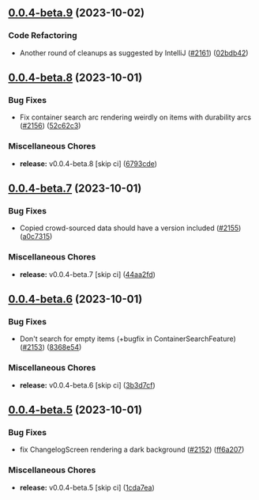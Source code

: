 ## [0.0.4-beta.9](https://github.com/Wynntils/Artemis/compare/v0.0.4-beta.8...v0.0.4-beta.9) (2023-10-02)


### Code Refactoring

* Another round of cleanups as suggested by IntelliJ ([#2161](https://github.com/Wynntils/Artemis/issues/2161)) ([02bdb42](https://github.com/Wynntils/Artemis/commit/02bdb42e69b342de3da159cf3ae59aaa4cb97c14))

## [0.0.4-beta.8](https://github.com/Wynntils/Artemis/compare/v0.0.4-beta.7...v0.0.4-beta.8) (2023-10-01)


### Bug Fixes

* Fix container search arc rendering weirdly on items with durability arcs ([#2156](https://github.com/Wynntils/Artemis/issues/2156)) ([52c62c3](https://github.com/Wynntils/Artemis/commit/52c62c3e8f9b29e13d3270caa9fcae57dbbba8cc))


### Miscellaneous Chores

* **release:** v0.0.4-beta.8 [skip ci] ([6793cde](https://github.com/Wynntils/Artemis/commit/6793cdee811f5a7c192480ef473584e737d93227))

## [0.0.4-beta.7](https://github.com/Wynntils/Artemis/compare/v0.0.4-beta.6...v0.0.4-beta.7) (2023-10-01)


### Bug Fixes

* Copied crowd-sourced data should have a version included ([#2155](https://github.com/Wynntils/Artemis/issues/2155)) ([a0c7315](https://github.com/Wynntils/Artemis/commit/a0c7315ea0f7c6eed353b625381f82b250eaa43c))


### Miscellaneous Chores

* **release:** v0.0.4-beta.7 [skip ci] ([44aa2fd](https://github.com/Wynntils/Artemis/commit/44aa2fdd4a1a352580cf1cbcf330dbd92e6e3b3a))

## [0.0.4-beta.6](https://github.com/Wynntils/Artemis/compare/v0.0.4-beta.5...v0.0.4-beta.6) (2023-10-01)


### Bug Fixes

* Don't search for empty items (+bugfix in ContainerSearchFeature) ([#2153](https://github.com/Wynntils/Artemis/issues/2153)) ([8368e54](https://github.com/Wynntils/Artemis/commit/8368e547d7e3b04b827582ac76672f9c4983e5c3))


### Miscellaneous Chores

* **release:** v0.0.4-beta.6 [skip ci] ([3b3d7cf](https://github.com/Wynntils/Artemis/commit/3b3d7cfb6f7ab8da488ba86749a10de47c2b01c2))

## [0.0.4-beta.5](https://github.com/Wynntils/Artemis/compare/v0.0.4-beta.4...v0.0.4-beta.5) (2023-10-01)


### Bug Fixes

* fix ChangelogScreen rendering a dark background ([#2152](https://github.com/Wynntils/Artemis/issues/2152)) ([ff6a207](https://github.com/Wynntils/Artemis/commit/ff6a207dd963930374a32d5dfbdb7b329348bcca))


### Miscellaneous Chores

* **release:** v0.0.4-beta.5 [skip ci] ([1cda7ea](https://github.com/Wynntils/Artemis/commit/1cda7eae6d65f0449882710fa01c997b6d770499))

